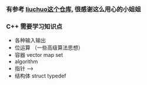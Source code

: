 ###  有参考 [liuchuo这个仓库](https://github.com/liuchuo/PAT), 很感谢这么用心的小姐姐

### C++ 需要学习知识点

* 各种输入输出
* 位运算 （一些高级算法思想）
* 容器 vector map set
* algorithm
* 指针 -->
* 结构体 struct typedef
